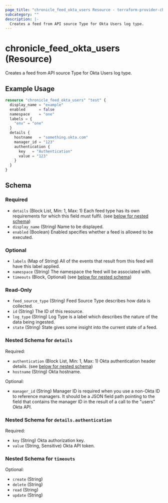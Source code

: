 ```yaml
---
page_title: "chronicle_feed_okta_users Resource - terraform-provider-chronicle"
subcategory: ""
description: |-
  Creates a feed from API source Type for Okta Users log type.
---
```


# chronicle_feed_okta_users (Resource)

Creates a feed from API source Type for Okta Users log type.

## Example Usage

```terraform
resource "chronicle_feed_okta_users" "test" {
  display_name = "example"
  enabled      = false
  namespace    = "one"
  labels = {
    "env" = "one"
  }
  details {
    hostname   = "something.okta.com"
    manager_id = "123"
    authentication {
      key   = "Authentication"
      value = "123"
    }
  }
}
```

<!-- schema generated by tfplugindocs -->
## Schema

### Required

- `details` (Block List, Min: 1, Max: 1) Each feed type has its own requirements for which this field must fulfil. (see [below for nested schema](#nestedblock--details))
- `display_name` (String) Name to be displayed.
- `enabled` (Boolean) Enabled specifies whether a feed is allowed to be executed.

### Optional

- `labels` (Map of String) All of the events that result from this feed will have this label applied.
- `namespace` (String) The namespace the feed will be associated with.
- `timeouts` (Block, Optional) (see [below for nested schema](#nestedblock--timeouts))

### Read-Only

- `feed_source_type` (String) Feed Source Type describes how data is collected.
- `id` (String) The ID of this resource.
- `log_type` (String) Log Type is a label which describes the nature of the data being ingested.
- `state` (String) State gives some insight into the current state of a feed.

<a id="nestedblock--details"></a>
### Nested Schema for `details`

Required:

- `authentication` (Block List, Min: 1, Max: 1) Okta authentication header details. (see [below for nested schema](#nestedblock--details--authentication))
- `hostname` (String) Okta hostname.

Optional:

- `manager_id` (String) Manager ID is required when you use a non-Okta ID to reference managers.
				It should be a JSON field path pointing to the field that contains the manager ID in the result of a call to the "users" Okta API.

<a id="nestedblock--details--authentication"></a>
### Nested Schema for `details.authentication`

Required:

- `key` (String) Okta authorization key.
- `value` (String, Sensitive) Okta API token.



<a id="nestedblock--timeouts"></a>
### Nested Schema for `timeouts`

Optional:

- `create` (String)
- `delete` (String)
- `read` (String)
- `update` (String)
